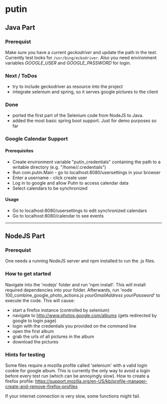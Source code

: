 # putin

## Java Part

### Prerequist
Make sure you have a current *geckodriver* and update the path in the test. Currently test looks for `/usr/bing/eckodriver`. Also you need environment variables *GOOGLE_USER* and *GOOGLE_PASSWORD* for login.

### Next / ToDos
* try to include geckodriver as resource into the project
* integrate selenium and spring, so it serves google pictures to the client

### Done
* ported the first part of the Selenium code from NodeJS to Java.
* added the most basic spring boot support. Just for demo purposes so far

### Google Calendar Support

#### Prerequisites
* Create environment variable "putin_credentials" containing the path to a writable directory (e.g. "/home/<username>/.credentials")
* Run com.putin.Main - go to localhost:8080/usersettings in your browser
* Enter a username - click create user
* Log in to google and allow Putin to access calendar data
* Select calendars to be synchronized

#### Usage
* Go to localhost:8080/usersettings to edit synchronized calendars
* Go to localhost:8080/calendar to see events

***

## NodeJS Part

### Prerequist
One needs a running NodeJS server and npm installed to run the .js files.

### How to get started
Navigate into the 'nodejs' folder and run 'npm install'. This will install required dependencies into your folder. Afterwards, run 'node 100_combine_google_photo_actions.js _yourGmailAddress_ _yourPassword_' to execute the code. This will cause:
* start a firefox instance (controlled by selenium)
* navigate to http://www.photos.google.com/albums (gets redirected by google to login page)
* login with the credentials you provided on the command line
* open the first album
* grab the urls of all pictures in the album
* download the pictures

### Hints for testing
Some files require a mozilla profile called 'selenium' with a valid login cookie for google album. This is currently the only way to avoid a login before every test run  (which can be annoyingly slow). How to create a firefox profile: https://support.mozilla.org/en-US/kb/profile-manager-create-and-remove-firefox-profiles

If your internet connection is very slow, some functions might fail.

